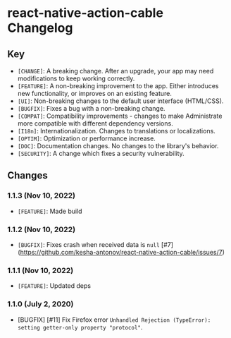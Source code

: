 # react-native-action-cable Changelog

## Key

* `[CHANGE]`: A breaking change. After an upgrade, your app may need
  modifications to keep working correctly.
* `[FEATURE]`: A non-breaking improvement to the app. Either introduces new
  functionality, or improves on an existing feature.
* `[UI]`: Non-breaking changes to the default user interface (HTML/CSS).
* `[BUGFIX]`: Fixes a bug with a non-breaking change.
* `[COMPAT]`: Compatibility improvements - changes to make Administrate more
  compatible with different dependency versions.
* `[I18n]`: Internationalization. Changes to translations or localizations.
* `[OPTIM]`: Optimization or performance increase.
* `[DOC]`: Documentation changes. No changes to the library's behavior.
* `[SECURITY]`: A change which fixes a security vulnerability.

## Changes

### 1.1.3 (Nov 10, 2022)

* `[FEATURE]`: Made build

### 1.1.2 (Nov 10, 2022)

* `[BUGFIX]`: Fixes crash when received data is `null` [#7] (https://github.com/kesha-antonov/react-native-action-cable/issues/7)

### 1.1.1 (Nov 10, 2022)

* `[FEATURE]`: Updated deps

### 1.1.0 (July 2, 2020)

* [BUGFIX] [#11] Fix Firefox error `Unhandled Rejection (TypeError): setting getter-only property "protocol"`.
